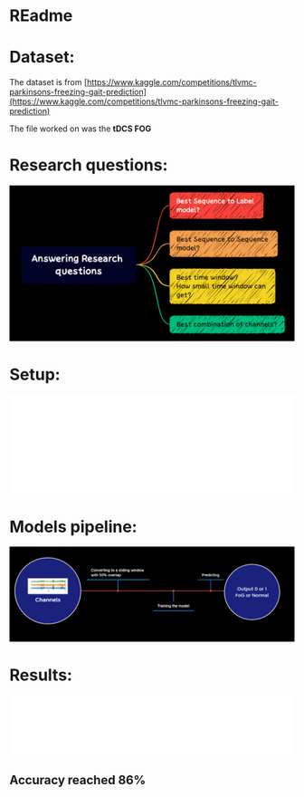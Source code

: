 # REadme

# Dataset:

The dataset is from [https://www.kaggle.com/competitions/tlvmc-parkinsons-freezing-gait-prediction](https://www.kaggle.com/competitions/tlvmc-parkinsons-freezing-gait-prediction) 

The file worked on was the **tDCS FOG**

# Research questions:

![Untitled](README/Untitled.png)

# Setup:

![Untitled](README/Untitled%201.png)

# Models pipeline:

![Untitled](README/Untitled%202.png)

# Results:

![Untitled](README/Untitled%203.png)

## Accuracy reached 86%
